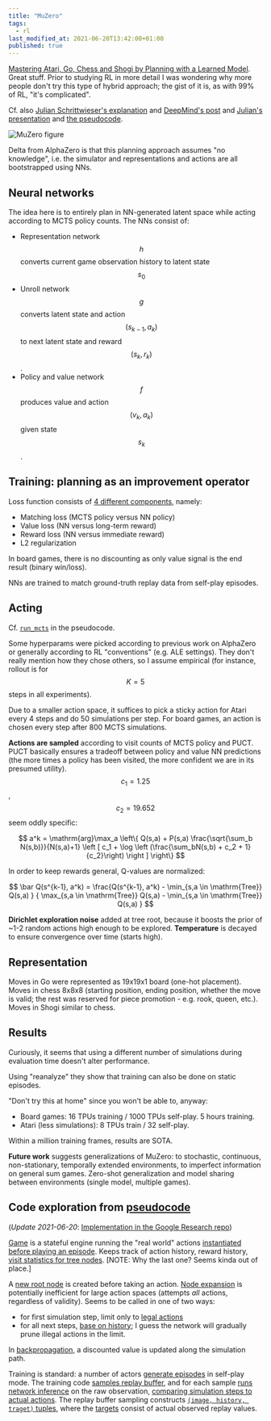 ```yaml
---
title: "MuZero"
tags:
  - rl
last_modified_at: 2021-06-20T13:42:00+01:00
published: true
---
```



[Mastering Atari, Go, Chess and Shogi by Planning with a Learned Model](https://arxiv.org/abs/1911.08265).
Great stuff.
Prior to studying RL in more detail I was wondering why more people don't try
this type of hybrid approach; the gist of it is, as with 99% of RL, "it's
complicated".

Cf. also [Julian Schrittwieser's explanation](http://www.furidamu.org/blog/2020/12/22/muzero-intuition/)
and [DeepMind's post](https://deepmind.com/blog/article/muzero-mastering-go-chess-shogi-and-atari-without-rules)
and [Julian's presentation](https://www.youtube.com/watch?v=L0A86LmH7Yw)
and [the pseudocode](https://gist.github.com/tkukurin/45b3a4cdccf2c99ad7aa013798183fb9).

![MuZero figure](https://paperswithcode.com/media/methods/Screen_Shot_2020-06-29_at_9.29.21_PM.png)

Delta from AlphaZero is that this planning approach assumes "no knowledge", i.e.
the simulator and representations and actions are all bootstrapped using NNs.


## Neural networks

The idea here is to entirely plan in NN-generated latent space while acting
according to MCTS policy counts. The NNs consist of:

* Representation network $$h$$ converts current game observation history to
  latent state $$s_0$$
* Unroll network $$g$$ converts latent state and action $$(s_{k-1}, a_k)$$ to
  next latent state and reward $$(s_k, r_k)$$.
* Policy and value network $$f$$ produces value and action $$(v_k, a_k)$$
  given state $$s_k$$.


## Training: planning as an improvement operator

Loss function consists of [4 different components](https://gist.github.com/tkukurin/45b3a4cdccf2c99ad7aa013798183fb9#file-muzero-py-L578),
namely:
* Matching loss (MCTS policy versus NN policy)
* Value loss (NN versus long-term reward)
* Reward loss (NN versus immediate reward)
* L2 regularization

In board games, there is no discounting as only value signal is the end result
(binary win/loss).

NNs are trained to match ground-truth replay data from self-play episodes.


## Acting

Cf. [`run_mcts`](https://gist.github.com/tkukurin/45b3a4cdccf2c99ad7aa013798183fb9#file-muzero-py-L442)
in the pseudocode.

Some hyperparams were picked according to previous work on AlphaZero or
generally according to RL "conventions" (e.g. ALE settings).
They don't really mention how they chose others, so I assume empirical (for
instance, rollout is for $$K=5$$ steps in all experiments).

Due to a smaller action space, it suffices to pick a sticky action for Atari
every 4 steps and do 50 simulations per step.
For board games, an action is chosen every step after 800 MCTS simulations.

**Actions are sampled** according to visit counts of MCTS policy and PUCT.
PUCT basically ensures a tradeoff between policy and value NN predictions (the
more times a policy has been visited, the more confident we are in its presumed
utility). $$c_1=1.25$$, $$c_2=19.652$$ seem oddly specific:

$$
a^k = \mathrm{arg}\max_a \left\{
Q(s,a) +
P(s,a) \frac{\sqrt{\sum_b N(s,b)}}{N(s,a)+1}
\left [ c_1 + \log \left (\frac{\sum_bN(s,b) + c_2 + 1}{c_2}\right)
\right ] \right\}
$$

In order to keep rewards general, Q-values are normalized:

$$
\bar Q(s^{k-1}, a^k) =
\frac{Q(s^{k-1}, a^k) - \min_{s,a \in \mathrm{Tree}} Q(s,a) }
{ \max_{s,a \in \mathrm{Tree}} Q(s,a) - \min_{s,a \in \mathrm{Tree}} Q(s,a) }
$$

**Dirichlet exploration noise** added at tree root, because it boosts the prior
of ~1-2 random actions high enough to be explored.
**Temperature** is decayed to ensure convergence over time (starts high).


## Representation

Moves in Go were represented as 19x19x1 board (one-hot placement).
Moves in chess 8x8x8 (starting position, ending position, whether the move is
valid; the rest was reserved for piece promotion - e.g. rook, queen, etc.).
Moves in Shogi similar to chess.


## Results

Curiously, it seems that using a different number of simulations during
evaluation time doesn't alter performance.

Using "reanalyze" they show that training can also be done on static episodes.

"Don't try this at home" since you won't be able to, anyway:
* Board games: 16 TPUs training / 1000 TPUs self-play. 5 hours training.
* Atari (less simulations): 8 TPUs train / 32 self-play.

Within a million training frames, results are SOTA.

**Future work** suggests generalizations of MuZero: to stochastic, continuous,
non-stationary, temporally extended environments, to imperfect information on
general sum games. Zero-shot generalization and model sharing between
environments (single model, multiple games).


## Code exploration from [pseudocode](https://gist.github.com/tkukurin/45b3a4cdccf2c99ad7aa013798183fb9)

(*Update 2021-06-20*: [Implementation in the Google Research repo](https://github.com/google-research/google-research/tree/master/muzero))

[Game](https://gist.github.com/tkukurin/45b3a4cdccf2c99ad7aa013798183fb9#file-muzero-py-L240)
is a stateful engine running the "real world" actions
[instantiated before playing an episode](https://gist.github.com/tkukurin/45b3a4cdccf2c99ad7aa013798183fb9#file-muzero-py-L418).
Keeps track of action history, reward history,
[visit statistics for tree nodes](https://gist.github.com/tkukurin/45b3a4cdccf2c99ad7aa013798183fb9#file-muzero-py-L434).
\[NOTE: Why the last one? Seems kinda out of place.\]

A [new root node](https://gist.github.com/tkukurin/45b3a4cdccf2c99ad7aa013798183fb9#file-muzero-py-L423)
is created before taking an action.
[Node expansion](https://gist.github.com/tkukurin/45b3a4cdccf2c99ad7aa013798183fb9#file-muzero-py-L502)
is potentially inefficient for large action spaces (attempts *all* actions,
regardless of validity). Seems to be called in one of two ways:
* for first simulation step, limit only to [legal actions](https://gist.github.com/tkukurin/45b3a4cdccf2c99ad7aa013798183fb9#file-muzero-py-L461)
* for all next steps, [base on history](https://gist.github.com/tkukurin/45b3a4cdccf2c99ad7aa013798183fb9#file-muzero-py-L461);
  I guess the network will gradually prune illegal actions in the limit.

In [backpropagation](https://gist.github.com/tkukurin/45b3a4cdccf2c99ad7aa013798183fb9#file-muzero-py-L515),
a discounted value is updated along the simulation path.

Training is standard:
a number of actors [generate episodes](https://gist.github.com/tkukurin/45b3a4cdccf2c99ad7aa013798183fb9#file-muzero-py-L391)
in self-play mode.
The training code [samples replay buffer](https://gist.github.com/tkukurin/45b3a4cdccf2c99ad7aa013798183fb9#file-muzero-py-L552),
and for each sample
[runs network inference](https://gist.github.com/tkukurin/45b3a4cdccf2c99ad7aa013798183fb9#file-muzero-py-L562)
on the raw observation,
[comparing simulation steps to actual actions](https://gist.github.com/tkukurin/45b3a4cdccf2c99ad7aa013798183fb9#file-muzero-py-L567).
The replay buffer sampling constructs
[`(image, history, traget)` tuples](https://gist.github.com/tkukurin/45b3a4cdccf2c99ad7aa013798183fb9#file-muzero-py-L323),
where the [targets](https://gist.github.com/tkukurin/45b3a4cdccf2c99ad7aa013798183fb9#file-muzero-py-L278)
consist of actual observed replay values.

